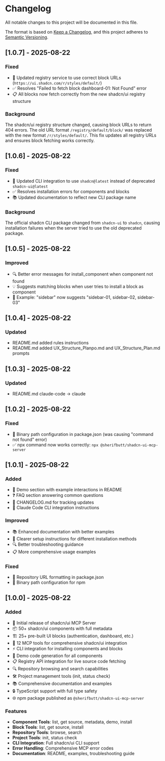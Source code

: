 # Changelog

All notable changes to this project will be documented in this file.

The format is based on [Keep a Changelog](https://keepachangelog.com/en/1.0.0/),
and this project adheres to [Semantic Versioning](https://semver.org/spec/v2.0.0.html).


## [1.0.7] - 2025-08-22

### Fixed
- 🔧 Updated registry service to use correct block URLs (`https://ui.shadcn.com/r/styles/default/`)
- ✅ Resolves "Failed to fetch block dashboard-01: Not Found" error
- 📋 All blocks now fetch correctly from the new shadcn/ui registry structure

### Background
The shadcn/ui registry structure changed, causing block URLs to return 404 errors. The old URL format `/registry/default/block/` was replaced with the new format `/r/styles/default/`. This fix updates all registry URLs and ensures block fetching works correctly.

## [1.0.6] - 2025-08-22

### Fixed
- 🔧 Updated CLI integration to use `shadcn@latest` instead of deprecated `shadcn-ui@latest`
- ✅ Resolves installation errors for components and blocks
- 📚 Updated documentation to reflect new CLI package name

### Background
The official shadcn CLI package changed from `shadcn-ui` to `shadcn`, causing installation failures when the server tried to use the old deprecated package.

## [1.0.5] - 2025-08-22

### Improved
- 🔍 Better error messages for install_component when component not found
- 💡 Suggests matching blocks when user tries to install a block as component
- 🎯 Example: "sidebar" now suggests "sidebar-01, sidebar-02, sidebar-03"

## [1.0.4] - 2025-08-22

### Updated
- README.md added rules instructions
- README.md added UX_Structure_Planpo.md and UX_Structure_Plan.md prompts

## [1.0.3] - 2025-08-22

### Updated
- README.md claude-code -> claude

## [1.0.2] - 2025-08-22

### Fixed
- 🔧 Binary path configuration in package.json (was causing "command not found" error)
- ✅ npx command now works correctly: `npx @sherifbutt/shadcn-ui-mcp-server`

## [1.0.1] - 2025-08-22

### Added
- 🎥 Demo section with example interactions in README
- ❓ FAQ section answering common questions
- 📝 CHANGELOG.md for tracking updates
- 🔧 Claude Code CLI integration instructions

### Improved
- 📚 Enhanced documentation with better examples
- 🎯 Clearer setup instructions for different installation methods
- 🔍 Better troubleshooting guidance
- 📋 More comprehensive usage examples

### Fixed
- 🐛 Repository URL formatting in package.json
- 🔧 Binary path configuration for npm

## [1.0.0] - 2025-08-22

### Added
- 🎉 Initial release of shadcn/ui MCP Server
- 📦 50+ shadcn/ui components with full metadata
- 🏗️ 25+ pre-built UI blocks (authentication, dashboard, etc.)
- 🔧 12 MCP tools for comprehensive shadcn/ui integration
- ⚡ CLI integration for installing components and blocks
- 🎨 Demo code generation for all components
- 📋 Registry API integration for live source code fetching
- 🔍 Repository browsing and search capabilities
- 🛠️ Project management tools (init, status check)
- 📚 Comprehensive documentation and examples
- 🔒 TypeScript support with full type safety
- 🌐 npm package published as `@sherifbutt/shadcn-ui-mcp-server`

### Features
- **Component Tools**: list, get source, metadata, demo, install
- **Block Tools**: list, get source, install
- **Repository Tools**: browse, search
- **Project Tools**: init, status check
- **CLI Integration**: Full shadcn/ui CLI support
- **Error Handling**: Comprehensive MCP error codes
- **Documentation**: README, examples, troubleshooting guide